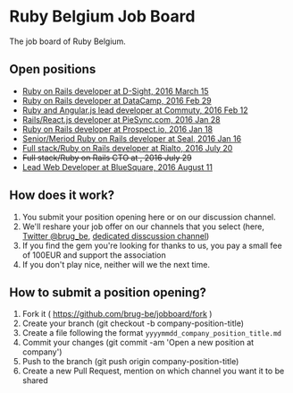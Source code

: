 # Ruby Belgium Job Board

The job board of Ruby Belgium.

## Open positions

* [Ruby on Rails developer at D-Sight, 2016 March 15](20160315_dsight_rails_developer.md)
* [Ruby on Rails developer at DataCamp, 2016 Feb 29](20160225_datacamp_fullstack_engineer.md)
* [Ruby and Angular.js lead developer at Commuty, 2016 Feb 12](20160212_commuty_rails_js_angular_lead_developer.md)
* [Rails/React.js developer at PieSync.com, 2016 Jan 28](20160128_piesync_rails_react_developer.md)
* [Ruby on Rails developer at Prospect.io, 2016 Jan 18](20160118_prospectio_rails_developer.md)
* [Senior/Meriod Ruby on Rails developer at Seal, 2016 Jan 16](20160116_seal_senior_medior_ruby_rails_developer.md)
* [Full stack/Ruby on Rails developer at Rialto, 2016 July 20](20160720_RIALTO_fullstackdev.md)
* ~~Full stack/Ruby on Rails CTO at <removed>, 2016 July 29~~
* [Lead Web Developer at BlueSquare, 2016 August 11](20160811_bluesquare_lead_dev_brussels.md)

## How does it work?

1. You submit your position opening here or on our discussion channel.
2. We'll reshare your job offer on our channels that you select (here, [Twitter @brug_be](https://twitter.com/brug_be),
  [dedicated disscussion channel](https://rubyburgers.slack.com/messages/jobs/details/))
3. If you find the gem you're looking for thanks to us, you pay a small fee of 100EUR and support the association
4. If you don't play nice, neither will we the next time.

## How to submit a position opening?

1. Fork it ( https://github.com/brug-be/jobboard/fork )
2. Create your branch (git checkout -b company-position-title)
3. Create a file following the format `yyyymmdd_company_position_title.md`
4. Commit your changes (git commit -am 'Open a new position at company')
5. Push to the branch (git push origin company-position-title)
6. Create a new Pull Request, mention on which channel you want it to be shared
